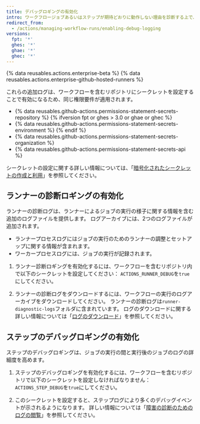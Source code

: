 ```yaml
---
title: デバッグロギングの有効化
intro: ワークフロージョブあるいはステップが期待どおりに動作しない理由を診断する上で、十分な詳細がワークフローのログになかった場合、追加のデバッグロギングを有効化できます。
redirect_from:
  - /actions/managing-workflow-runs/enabling-debug-logging
versions:
  fpt: '*'
  ghes: '*'
  ghae: '*'
  ghec: '*'
---
```


{% data reusables.actions.enterprise-beta %}
{% data reusables.actions.enterprise-github-hosted-runners %}

これらの追加ログは、ワークフローを含むリポジトリにシークレットを設定することで有効になるため、同じ権限要件が適用されます。

- {% data reusables.github-actions.permissions-statement-secrets-repository %}
{% ifversion fpt or ghes > 3.0 or ghae or ghec %}
- {% data reusables.github-actions.permissions-statement-secrets-environment %}
{% endif %}
- {% data reusables.github-actions.permissions-statement-secrets-organization %}
- {% data reusables.github-actions.permissions-statement-secrets-api %}

シークレットの設定に関する詳しい情報については、「[暗号化されたシークレットの作成と利用](/actions/automating-your-workflow-with-github-actions/creating-and-using-encrypted-secrets)」を参照してください。

## ランナーの診断ロギングの有効化

ランナーの診断ログは、ランナーによるジョブの実行の様子に関する情報を含む追加のログファイルを提供します。 ログアーカイブには、2つのログファイルが追加されます。

* ランナープロセスログにはジョブの実行のためのランナーの調整とセットアップに関する情報が含まれます。
* ワーカープロセスログには、ジョブの実行が記録されます。

1. ランナー診断ロギングを有効化するには、ワークフローを含むリポジトリ内で以下のシークレットを設定してください： `ACTIONS_RUNNER_DEBUG`を`true`にしてください。

1. ランナーの診断ログをダウンロードするには、ワークフローの実行のログアーカイブをダウンロードしてください。 ランナーの診断ログは`runner-diagnostic-logs`フォルダに含まれています。 ログのダウンロードに関する詳しい情報については「[ログのダウンロード](/actions/managing-workflow-runs/using-workflow-run-logs/#downloading-logs)」を参照してください。

## ステップのデバッグロギングの有効化

ステップのデバッグロギングは、ジョブの実行の間と実行後のジョブのログの詳細度を高めます。

1. ステップのデバッグロギングを有効化するには、ワークフローを含むリポジトリで以下のシークレットを設定しなければなりません： `ACTIONS_STEP_DEBUG`を`true`にしてください。

1. このシークレットを設定すると、ステップログにより多くのデバッグイベントが示されるようになります。 詳しい情報については「[障害の診断のためのログの閲覧](/actions/managing-workflow-runs/using-workflow-run-logs/#viewing-logs-to-diagnose-failures)」を参照してください。
